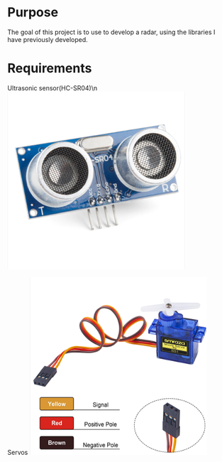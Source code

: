 # Purpose
The goal of this project is to use to develop a radar,
using the libraries I have previously developed.

# Requirements
Ultrasonic sensor(HC-SR04)\n
<img src="images/ultrasonic_sensor.png" width="400" height="400"/>

Servos
<img src="images/servo.png" width="400" height="400"/>
